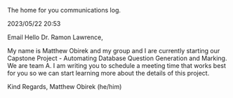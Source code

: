 The home for you communications log. 

2023/05/22 20:53

Email
Hello Dr. Ramon Lawrence,

My name is Matthew Obirek and my group and I are currently starting our Capstone Project - Automating Database Question Generation and Marking. We are team A.
I am writing you to schedule a meeting time that works best for you so we can start learning more about the details of this project. 

Kind Regards,
Matthew Obirek (he/him)
